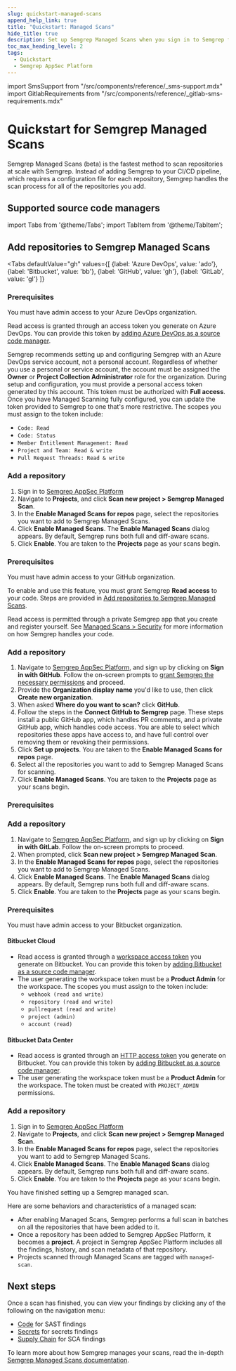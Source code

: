 ```yaml
---
slug: quickstart-managed-scans
append_help_link: true
title: "Quickstart: Managed Scans"
hide_title: true
description: Set up Semgrep Managed Scans when you sign in to Semgrep for the first time.
toc_max_heading_level: 2
tags:
  - Quickstart
  - Semgrep AppSec Platform
---
```


import SmsSupport from "/src/components/reference/_sms-support.mdx"
import GitlabRequirements from "/src/components/reference/_gitlab-sms-requirements.mdx"

# Quickstart for Semgrep Managed Scans

Semgrep Managed Scans (beta) is the fastest method to scan repositories at scale with Semgrep. Instead of adding Semgrep to your CI/CD pipeline, which requires a configuration file for each repository, Semgrep handles the scan process for all of the repositories you add.

## Supported source code managers

<SmsSupport />

import Tabs from '@theme/Tabs';
import TabItem from '@theme/TabItem';

## Add repositories to Semgrep Managed Scans

<Tabs
    defaultValue="gh"
    values={[
    {label: 'Azure DevOps', value: 'ado'},
    {label: 'Bitbucket', value: 'bb'},
    {label: 'GitHub', value: 'gh'},
    {label: 'GitLab', value: 'gl'}
    ]}
>

<TabItem value='ado'>

### Prerequisites

You must have admin access to your Azure DevOps organization.

Read access is granted through an access token you generate on Azure DevOps. You can provide this token by [adding Azure DevOps as a source code manager](/deployment/connect-scm#connect-to-cloud-hosted-orgs).

Semgrep recommends setting up and configuring Semgrep with an Azure DevOps service account, not a personal account. Regardless of whether you use a personal or service account, the account must be assigned the **Owner** or **Project Collection Administrator** role for the organization. During setup and configuration, you must provide a personal access token generated by this account. This token must be authorized with **Full access**. Once you have Managed Scanning fully configured, you can update the token provided to Semgrep to one that's more restrictive. The scopes you must assign to the token include:

- `Code: Read`
- `Code: Status`
- `Member Entitlement Management: Read`
- `Project and Team: Read & write`
- `Pull Request Threads: Read & write`

### Add a repository

<!-- vale off -->
1. Sign in to [Semgrep AppSec Platform](https://semgrep.dev/login)
2. Navigate to **Projects**, and click **Scan new project > Semgrep Managed Scan**.
3. In the **Enable Managed Scans for repos** page, select the repositories you want to add to Semgrep Managed Scans.
4. Click **Enable Managed Scans**. The **Enable Managed Scans** dialog appears. By default, Semgrep runs both full and diff-aware scans.
5. Click **Enable**. You are taken to the **Projects** page as your scans begin.
<!-- vale on -->

</TabItem>

<TabItem value='gh'>

### Prerequisites

You must have admin access to your GitHub organization.

To enable and use this feature, you must grant Semgrep **Read access** to your code. Steps are provided in [Add repositories to Semgrep Managed Scans](#add-repositories-to-semgrep-managed-scans).

Read access is permitted through a private Semgrep app that you create and register yourself. See [Managed Scans > Security](/deployment/managed-scanning/overview#security) for more information on how Semgrep handles your code.

### Add a repository

<!-- vale off -->
<!-- Our in-product text reads "repos" -->

1. Navigate to [Semgrep AppSec Platform](https://semgrep.dev/login), and sign up by clicking on **Sign in with GitHub**. Follow the on-screen prompts to [grant Semgrep the necessary permissions](/deployment/checklist/#permissions) and proceed.
1. Provide the **Organization display name** you'd like to use, then click **Create new organization**.
1. When asked **Where do you want to scan?** click **GitHub**.
1. Follow the steps in the **Connect GitHub to Semgrep** page. These steps install a public GitHub app, which handles PR comments, and a private GitHub app, which handles code access. You are able to select which repositories these apps have access to, and have full control over removing them or revoking their permissions.
1. Click **Set up projects**. You are taken to the **Enable Managed Scans for repos** page.
1. Select all the repositories you want to add to Semgrep Managed Scans for scanning.
1. Click **Enable Managed Scans**. You are taken to the **Projects** page as your scans begin.

<!-- vale on -->

</TabItem>
<TabItem value='gl'>

### Prerequisites

<GitlabRequirements />

### Add a repository

<!-- vale off -->
1. Navigate to [Semgrep AppSec Platform](https://semgrep.dev/login), and sign up by clicking on **Sign in with GitLab**. Follow the on-screen prompts to proceed.
2. When prompted, click **Scan new project > Semgrep Managed Scan**.
4. In the **Enable Managed Scans for repos** page, select the repositories you want to add to Semgrep Managed Scans.
5. Click **Enable Managed Scans**. The **Enable Managed Scans** dialog appears. By default, Semgrep runs both full and diff-aware scans.
6. Click **Enable**. You are taken to the **Projects** page as your scans begin.
<!-- vale on -->

</TabItem>

<TabItem value='bb'>

### Prerequisites

You must have admin access to your Bitbucket organization.

#### Bitbucket Cloud

- Read access is granted through a [workspace access token](https://support.atlassian.com/bitbucket-cloud/docs/workspace-access-tokens/) you generate on Bitbucket. You can provide this token by [adding Bitbucket as a source code manager](/deployment/connect-scm#connect-to-cloud-hosted-orgs).
- The user generating the workspace token must be a **Product Admin** for the workspace. The scopes you must assign to the token include:
  - `webhook (read and write)`
  - `repository (read and write)`
  - `pullrequest (read and write)`
  - `project (admin)`
  - `account (read)`

#### Bitbucket Data Center

- Read access is granted through an [HTTP access token](https://confluence.atlassian.com/bitbucketserver/http-access-tokens-939515499.html) you generate on Bitbucket. You can provide this token by [adding Bitbucket as a source code manager](/deployment/connect-scm#connect-to-on-premise-orgs-and-projects).
- The user generating the workspace token must be a **Product Admin** for the workspace. The token must be created with `PROJECT_ADMIN` permissions.

### Add a repository

<!-- vale off -->
1. Sign in to [Semgrep AppSec Platform](https://semgrep.dev/login)
2. Navigate to **Projects**, and click **Scan new project > Semgrep Managed Scan**.
3. In the **Enable Managed Scans for repos** page, select the repositories you want to add to Semgrep Managed Scans.
4. Click **Enable Managed Scans**. The **Enable Managed Scans** dialog appears. By default, Semgrep runs both full and diff-aware scans.
5. Click **Enable**. You are taken to the **Projects** page as your scans begin.
<!-- vale on -->

</TabItem>

</Tabs>

You have finished setting up a Semgrep managed scan.

Here are some behaviors and characteristics of a managed scan:

- After enabling Managed Scans, Semgrep performs a full scan in batches on all the repositories that have been added to it.
- Once a repository has been added to Semgrep AppSec Platform, it becomes a **project**. A project in Semgrep AppSec Platform includes all the findings, history, and scan metadata of that repository.
- Projects scanned through Managed Scans are tagged with `managed-scan`.

## Next steps

Once a scan has finished, you can view your findings by clicking any of the following on the navigation menu:

- [<i class="fas fa-external-link fa-xs"></i>  Code](https://semgrep.dev/orgs/-/findings?tab=open&primary=true) for SAST findings
- [<i class="fas fa-external-link fa-xs"></i> Secrets](https://semgrep.dev/orgs/-/secrets?tab=open&validation_state=confirmed_valid,validation_error,no_validator) for secrets findings
- [<i class="fas fa-external-link fa-xs"></i> Supply Chain](https://semgrep.dev/orgs/-/supply-chain/vulnerabilities?primary=true&tab=open) for SCA findings

To learn more about how Semgrep manages your scans, read the in-depth [Semgrep Managed Scans documentation](/deployment/managed-scanning/overview).
